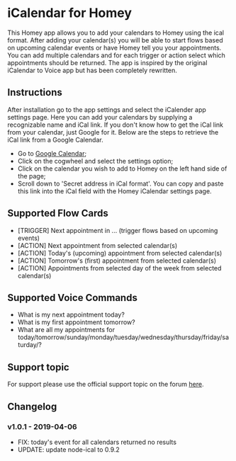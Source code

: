 # iCalendar for Homey
This Homey app allows you to add your calendars to Homey using the ical format. After adding your calendar(s) you will be able to start flows based on upcoming calendar events or have Homey tell you your appointments. You can add multiple calendars and for each trigger or action select which appointments should be returned. The app is inspired by the original iCalendar to Voice app but has been completely rewritten.

## Instructions
After installation go to the app settings and select the iCalender app settings page. Here you can add your calendars by supplying a recognizable name and iCal link. If you don't know how to get the iCal link from your calendar, just Google for it. Below are the steps to retrieve the iCal link from a Google Calendar.
* Go to [Google Calendar](https://calendar.google.com);
* Click on the cogwheel and select the settings option;
* Click on the calendar you wish to add to Homey on the left hand side of the page;
* Scroll down to 'Secret address in iCal format'. You can copy and paste this link into the iCal field with the Homey iCalendar settings page.

## Supported Flow Cards
* [TRIGGER] Next appointment in ... (trigger flows based on upcoming events)
* [ACTION] Next appointment from selected calendar(s)
* [ACTION] Today's (upcoming) appointment from selected calendar(s)
* [ACTION] Tomorrow's (first) appointment from selected calendar(s)
* [ACTION] Appointments from selected day of the week from selected calendar(s)

## Supported Voice Commands
* What is my next appointment today?
* What is my first appointment tomorrow?
* What are all my appointments for today/tomorrow/sunday/monday/tuesday/wednesday/thursday/friday/saturday/?

## Support topic
For support please use the official support topic on the forum [here](https://community.athom.com/t/765).

## Changelog
### v1.0.1 - 2019-04-06
* FIX: today's event for all calendars returned no results
* UPDATE: update node-ical to 0.9.2
